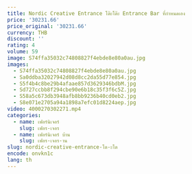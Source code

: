 ```yaml
---
title: Nordic Creative Entrance โต๊ะโต๊ะ Entrance Bar ที่กําหนดเอง
price: '30231.66'
price_original: '30231.66'
currency: THB
discount: ''
rating: 4
volume: 59
image: S74ffa35032c74808827f4ebde8e80a0au.jpg
images:
  - S74ffa35032c74808827f4ebde8e80a0au.jpg
  - Sa0ddba32027942d08d8cc2da55d77e854.jpg
  - S5f4b4c8be29b4afaae857d3629346bdbM.jpg
  - Sd727ccbb8f294cbe90e6b18c35f3f6c5Z.jpg
  - S58a5c673db3948afb8bb9236b40cd0eb2.jpg
  - S8e071e2705a94a1898a7efc01d8224aep.jpg
video: 4000270302271.mp4
categories:
  - name: เฟอร์นิเจอร์
    slug: เฟอร-เจอร
  - name: เฟอร์นิเจอร์ บ้าน
    slug: เฟอร-เจอร-าน
slug: nordic-creative-entrance-โต-ะโต
encode: onvkn1c
lang: th
---
```

  